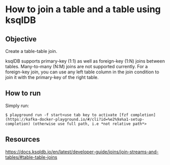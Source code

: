# How to join a table and a table using ksqlDB

## Objective

Create a table-table join.

ksqlDB supports primary-key (1:1) as well as foreign-key (1:N) joins between tables. Many-to-many (N:M) joins are not supported currently. For a foreign-key join, you can use any left table column in the join condition to join it with the primary-key of the right table.

## How to run

Simply run:

```
$ playground run -f start<use tab key to activate [fzf completion](https://kafka-docker-playground.io/#/cli?id=%e2%9a%a1-setup-completion) (otherwise use full path, i.e *not relative path*>
```

## Resources
https://docs.ksqldb.io/en/latest/developer-guide/joins/join-streams-and-tables/#table-table-joins
